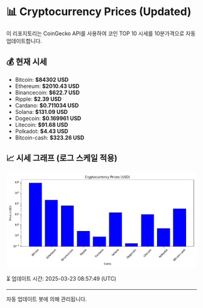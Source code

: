 
# 📊 Cryptocurrency Prices (Updated)

이 리포지토리는 CoinGecko API를 사용하여 코인 TOP 10 시세를 10분가격으로 자동 업데이트합니다.

## 💰 현재 시세
- Bitcoin: **$84302 USD**
- Ethereum: **$2010.43 USD**
- Binancecoin: **$622.7 USD**
- Ripple: **$2.39 USD**
- Cardano: **$0.711034 USD**
- Solana: **$131.09 USD**
- Dogecoin: **$0.169961 USD**
- Litecoin: **$91.68 USD**
- Polkadot: **$4.43 USD**
- Bitcoin-cash: **$323.26 USD**

## 📈 시세 그래프 (로그 스케일 적용)
![Crypto Prices](crypto_prices.png)

⏳ 업데이트 시간: 2025-03-23 08:57:49 (UTC)

---
자동 업데이트 봇에 의해 관리됩니다.
